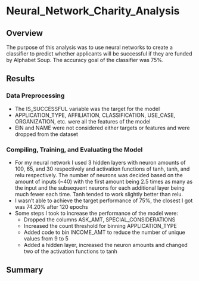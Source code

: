 # Neural_Network_Charity_Analysis

## Overview
The purpose of this analysis was to use neural networks to create a classifier to predict whether applicants will be successful if they are funded by Alphabet Soup. The accuracy goal of the classifier was 75%.

## Results

### Data Preprocessing
- The IS_SUCCESSFUL variable was the target for the model 
- APPLICATION_TYPE, AFFILIATION, CLASSIFICATION, USE_CASE, ORGANIZATION, etc. were all the features of the model 
- EIN and NAME were not considered either targets or features and were dropped from the dataset

### Compiling, Training, and Evaluating the Model

- For my neural network I used 3 hidden layers with neuron amounts of 100, 65, and 30 respectively and activation functions of tanh, tanh, and relu respectively. The number of neurons was decided based on the amount of inputs (~40) with the first amount being 2.5 times as many as the input and the subsequent neurons for each additional layer being much fewer each time. Tanh tended to work slightly better than relu. 
- I wasn’t able to achieve the target performance of 75%, the closest I got was 74.20% after 120 epochs 
- Some steps I took to increase the performance of the model were:
  - Dropped the columns ASK_AMT, SPECIAL_CONSIDERATIONS
  - Increased the count threshold for binning APPLICATION_TYPE
  - Added code to bin INCOME_AMT to reduce the number of unique values from 9 to 5
  - Added a hidden layer, increased the neuron amounts and changed two of the activation functions to tanh


## Summary
